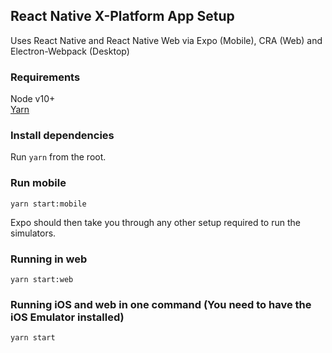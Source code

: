 ## React Native X-Platform App Setup

Uses React Native and React Native Web via Expo (Mobile), CRA (Web) and Electron-Webpack (Desktop)

### Requirements

Node v10+  
[Yarn](https://yarnpkg.com/en/docs/install#mac-stable)

### Install dependencies

Run `yarn` from the root.

### Run mobile

`yarn start:mobile`

Expo should then take you through any other setup required to run the simulators.

### Running in web

`yarn start:web`

### Running iOS and web in one command (You need to have the iOS Emulator installed)

`yarn start`